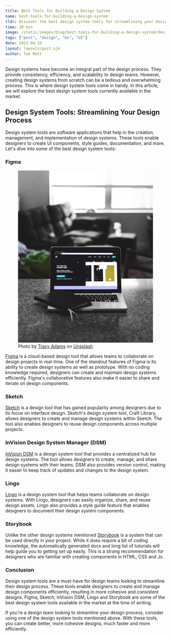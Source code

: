 ```yaml
---
title: Best Tools for Building a Design System
name: best-tools-for-building-a-design-system
tldr: Discover the best design system tools for streamlining your design process. Figma, Sketch, InVision DSM, and Lingo are just a few of the must-have design system tools for design teams. .
time: 10 min
image: /static/images/blog/best-tools-for-building-a-design-system/design-system.jpg
tags: ["post", "design", "Ux", "UI"]
date: 2023-04-16
layout: layouts/post.njk
author: Tom Mott
---
```


Design systems have become an integral part of the design process. They provide consistency, efficiency, and scalability to design teams. However, creating design systems from scratch can be a tedious and overwhelming process. This is where design system tools come in handy. In this article, we will explore the best design system tools currently available in the market.

## Design System Tools: Streamlining Your Design Process

Design system tools are software applications that help in the creation, management, and implementation of design systems. These tools enable designers to create UI components, style guides, documentation, and more. Let's dive into some of the best design system tools:

### Figma

<figure>
	<img class="case-img" src="/static/images/blog/best-tools-for-building-a-design-system/figma.jpg" alt="figma website on laptop">
	<figcaption>Photo by <a href="https://unsplash.com/@tracycodes?utm_source=unsplash&utm_medium=referral&utm_content=creditCopyText">Tracy Adams</a> on <a href="https://unsplash.com/photos/rA5MU4pXnWE?utm_source=unsplash&utm_medium=referral&utm_content=creditCopyText">Unsplash</a>
  </figcaption>
</figure>

[Figma](https://www.figma.com/) is a cloud-based design tool that allows teams to collaborate on design projects in real-time. One of the standout features of Figma is its ability to create design systems as well as prototype. With no coding knowledge required, designers can create and maintain design systems efficiently. Figma's collaborative features also make it easier to share and iterate on design components.

### Sketch

[Sketch](https://www.sketch.com/) is a design tool that has gained popularity among designers due to its focus on interface design. Sketch's design system tool, Craft Library, allows designers to create and manage design systems within Sketch. The tool also enables designers to reuse design components across multiple projects.

### InVision Design System Manager (DSM)

[InVision DSM](https://support.invisionapp.com/docs/what-is-dsm) is a design system tool that provides a centralized hub for design systems. The tool allows designers to create, manage, and share design systems with their teams. DSM also provides version control, making it easier to keep track of updates and changes to the design system.

### Lingo

[Lingo](https://www.lingoapp.com/) is a design system tool that helps teams collaborate on design systems. With Lingo, designers can easily organize, share, and reuse design assets. Lingo also provides a style guide feature that enables designers to document their design system components.

### Storybook

Unlike the other design systems mentioned [Storybook](https://storybook.js.org/) is a system that can be used directly in your project. While it does require a bit of coding knowledge, the automatically generated docs and long list of tutorials will help guide you to getting set up easily. This is a strong recommendation for designers who are familiar with creating components in HTML, CSS and Js.

### Conclusion

Design system tools are a must-have for design teams looking to streamline their design process. These tools enable designers to create and manage design components efficiently, resulting in more cohesive and consistent designs. Figma, Sketch, InVision DSM, Lingo and Storybook are some of the best design system tools available in the market at the time of writing.

If you're a design team looking to streamline your design process, consider using one of the design system tools mentioned above. With these tools, you can create better, more cohesive designs, much faster and more efficiently.
